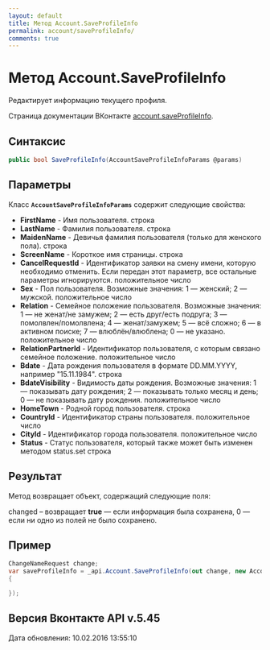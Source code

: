 ```yaml
---
layout: default
title: Метод Account.SaveProfileInfo
permalink: account/saveProfileInfo/
comments: true
---
```

# Метод Account.SaveProfileInfo
Редактирует информацию текущего профиля.

Страница документации ВКонтакте [account.saveProfileInfo](https://vk.com/dev/account.saveProfileInfo).

## Синтаксис
``` csharp
public bool SaveProfileInfo(AccountSaveProfileInfoParams @params)
```

## Параметры
Класс **`AccountSaveProfileInfoParams`** содержит следующие свойства:

+ **FirstName** - Имя пользователя. строка
+ **LastName** - Фамилия пользователя. строка
+ **MaidenName** - Девичья фамилия пользователя (только для женского пола). строка
+ **ScreenName** - Короткое имя страницы. строка
+ **CancelRequestId** - Идентификатор заявки на смену имени, которую необходимо отменить. 
Если передан этот параметр, все остальные параметры игнорируются. положительное число
+ **Sex** - Пол пользователя. Возможные значения: 
1 — женский; 
2 — мужской. 
положительное число
+ **Relation** - Семейное положение пользователя. Возможные значения: 
1 — не женат/не замужем; 
2 — есть друг/есть подруга; 
3 — помолвлен/помолвлена; 
4 — женат/замужем; 
5 — всё сложно; 
6 — в активном поиске; 
7 — влюблён/влюблена; 
0 — не указано. 
положительное число
+ **RelationPartnerId** - Идентификатор пользователя, с которым связано семейное положение. положительное число
+ **Bdate** - Дата рождения пользователя в формате DD.MM.YYYY, например "15.11.1984". строка
+ **BdateVisibility** - Видимость даты рождения. Возможные значения: 
1 — показывать дату рождения; 
2 — показывать только месяц и день; 
0 — не показывать дату рождения. 
положительное число
+ **HomeTown** - Родной город пользователя. строка
+ **CountryId** - Идентификатор страны пользователя. положительное число
+ **CityId** - Идентификатор города пользователя. положительное число
+ **Status** - Статус пользователя, который также может быть изменен методом status.set строка

## Результат
Метод возвращает объект, содержащий следующие поля: 

changed – возвращает **true** — если информация была сохранена, 0 — если ни одно из полей не было сохранено. 
## Пример
``` csharp
ChangeNameRequest change;
var saveProfileInfo = _api.Account.SaveProfileInfo(out change, new AccountSaveProfileInfoParams
{

});
```

## Версия Вконтакте API v.5.45
Дата обновления: 10.02.2016 13:55:10
